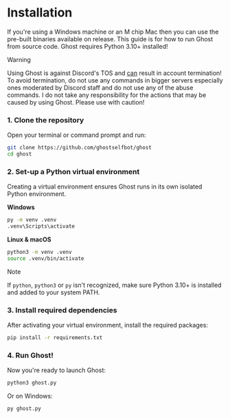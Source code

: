 # Installation

If you're using a Windows machine or an M chip Mac then you can use the pre-built binaries available on release. This guide is for how to run Ghost from source code. Ghost requires Python 3.10+ installed!

> [!WARNING]  
> Using Ghost is against Discord's TOS and <ins>can</ins> result in account termination! To avoid termination, do not use any commands in bigger servers especially ones moderated by Discord staff and do not use any of the abuse commands. I do not take any responsibility for the actions that may be caused by using Ghost. Please use with caution!

### 1. Clone the repository
Open your terminal or command prompt and run:

```bash
git clone https://github.com/ghostselfbot/ghost
cd ghost
```

### 2. Set-up a Python virtual environment
Creating a virtual environment ensures Ghost runs in its own isolated Python environment.  

**Windows**
```bash
py -m venv .venv
.venv\Scripts\activate
```
**Linux & macOS**
```bash
python3 -m venv .venv
source .venv/bin/activate
```

> [!NOTE]
> If `python`, `python3` or `py` isn't recognized, make sure Python 3.10+ is installed and added to your system PATH.

### 3. Install required dependencies 
After activating your virtual environment, install the required packages:
```bash
pip install -r requirements.txt
```

### 4. Run Ghost!
Now you're ready to launch Ghost:
```bash
python3 ghost.py
```
Or on Windows:
```bash
py ghost.py
```
